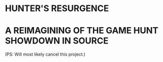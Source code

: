 # HUNTER'S RESURGENCE

# A REIMAGINING OF THE GAME HUNT SHOWDOWN IN SOURCE

(PS: Will most likely cancel this project.)
